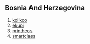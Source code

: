 ## Bosnia And Herzegovina

1. [kolikoo](http://www.startupranking.com/kolikoo)
2. [ekupi](http://www.startupranking.com/ekupi)
3. [printheos](http://www.startupranking.com/printheos)
4. [smartclass](http://www.startupranking.com/smartclass)


